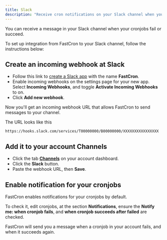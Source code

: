 ```yaml
---
title: Slack
description: "Receive cron notifications on your Slack channel when your cronjobs fail or succeed."
---
```


You can receive a message in your Slack channel when your cronjobs fail or succeed.

To set up integration from FastCron to your Slack channel, follow the instructions below:

## Create an incoming webhook at Slack
- Follow this link to [create a Slack app](https://api.slack.com/apps/new) with the name **FastCron**.
- Enable incoming webhooks on the settings page for your new app. Select **Incoming Webhooks**, and toggle **Activate Incoming Webhooks** to on.
- Click **Add new webhook**.

Now you'll get an incoming webhook URL that allows FastCron to send messages to your channel.

The URL looks like this
```
https://hooks.slack.com/services/T00000000/B00000000/XXXXXXXXXXXXXXXX
```

## Add it to your account Channels

- Click the tab [**Channels**](https://app.fastcron.com/account/channel) on your account dashboard.
- Click the **Slack** button.
- Paste the webhook URL, then **Save**.

## Enable notification for your cronjobs
FastCron enables notifications for your cronjobs by default.

To check it, edit cronjobs, at the section **Notifications**,
ensure the **Notify me: when cronjob fails**, and **when cronjob succeeds after failed** are checked.

FastCron will send you a message when a cronjob in your account fails, and when it succeeds again.